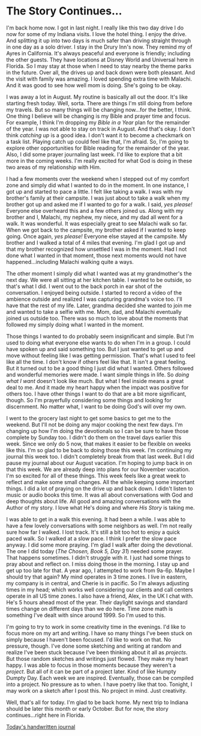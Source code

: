# The Story Continues...

I'm back home now. I got in last night. I really like this two day drive I do now for some of my Indiana visits. I love the hotel thing. I enjoy the drive. And splitting it up into two days is much safer than driving straight through in one day as a solo driver. I stay in the Drury Inn's now. They remind my of Ayres in California. It's always peaceful and everyone is friendly; including the other guests. They have locations at Disney World and Universal here in Florida. So I may stay at those when I need to stay nearby the theme parks in the future. Over all, the drives up and back down were both pleasant. And the visit with family was amazing. I loved spending extra time with Malachi. And it was good to see how well mom is doing. She's going to be okay.

I was away a lot in August. My routine is basically all out the door. It's like starting fresh today. Well, sorta. There are things I'm still doing from before my travels. But so many things will be changing now...for the better, I think. One thing I believe will be changing is my Bible and prayer time and focus. For example, I think I'm dropping my *Bible in a Year* plan for the remainder of the year. I was not able to stay on track in August. And that's okay. I don't think *catching up* is a good idea. I don't want it to become a checkmark on a task list. Playing catch up could feel like that, I'm afraid. So, I'm going to explore other opportunities for Bible reading for the remainder of the year. Also, I did some prayer journaling last week. I'd like to explore that a bit more in the coming weeks. I'm really excited for what God is doing in these two areas of my relationship with Him.

I had a few moments over the weekend when I stepped out of my comfort zone and simply did what I wanted to do in the moment. In one instance, I got up and started to pace a little. I felt like taking a walk. I was with my brother's family at their campsite. I was just about to take a walk when my brother got up and asked me if I wanted to go for a walk. I said, *yes please!* Everyone else overheard this and a few others joined us. Along with my brother and I, Malachi, my nephew, my niece, and my dad all went for a walk. It was wonderful. It was especially great to see Malachi walk so far. When we got back to the campsite, my brother asked if I wanted to keep going. Once again, *yes please!* Everyone else stayed at the campsite. My brother and I walked a total of 4 miles that evening. I'm glad I got up and that my brother recognized how unsettled I was in the moment. Had I not done what I wanted in that moment, those next moments would not have happened...including Malachi walking quite a ways.

The other moment I simply did what I wanted was at my grandmother's the next day. We were all sitting at her kitchen table. I wanted to be outside, so that's what I did. I went out to the back porch in ear shot of the conversation. I enjoyed being outside. I started to record a video of the ambience outside and realized I was capturing grandma's voice too. I'll have that the rest of my life. Later, grandma decided she wanted to join me and wanted to take a selfie with me. Mom, dad, and Malachi eventually joined us outside too. There was so much to love about the moments that followed my simply doing what I wanted in the moment.

Those things I wanted to do probably seem insignificant and simple. But I'm used to doing what everyone else wants to do when I'm in a group. I could have spoken up and said something too. But I just wanted to get up and move without feeling like I was getting permission. That's what I used to feel like all the time. I don't know if others feel like that. It isn't a great feeling. But it turned out to be a good thing I just did what I wanted. Others followed and wonderful memories were made. I want simple things in life. So *doing what I want* doesn't look like much. But what I feel inside means a great deal to me. And it made my heart happy when the impact was positive for others too. I have other things I want to do that are a bit more significant, though. So I'm prayerfully considering some things and looking for discernment. No matter what, I want to be doing God's will over my own.

I went to the grocery last night to get some basics to get me to the weekend. But I'll not be doing any major cooking the next few days. I'm changing up how I'm doing the devotionals so I can be sure to have those complete by Sunday too. I didn't do them on the travel days earlier this week. Since we only do 5 now, that makes it easier to be flexible on weeks like this. I'm so glad to be back to doing those this week. I'm continuing my journal this week too. I didn't completely break from that last week. But I did pause my journal about our August vacation. I'm hoping to jump back in on that this week. We are already deep into plans for our November vacation. I'm so excited for all of these things. This week feels like a great week to reflect and make some small changes. All the while keeping some important things. I did a lot of praying on the drive up and back down. I didn't listen to music or audio books this time. It was all about conversations with God and deep thoughts about life. All good and amazing conversations with the Author of my story. I love what He's doing and where *His Story* is taking me.

I was able to get in a walk this evening. It had been a while. I was able to have a few lovely conversations with some neighbors as well. I'm not really sure how far I walked. I lost track. It's still a bit too hot to enjoy a quick  paced walk. So I walked at a slow pace. I think I prefer the slow pace anyway. I did some more praying. I'm glad I walk after doing the devotional. The one I did today (*The Chosen, Book 5, Day 31*) needed some prayer. That happens sometimes. I didn't struggle with it. I just had some things to pray about and reflect on. I miss doing those in the morning. I stay up and get up too late for that. A year ago, I attempted to work from 9a-6p. Maybe I should try that again? My mind operates in 3 time zones. I live in eastern, my company is in central, and Cherie is in pacific. So I'm always adjusting times in my head; which works well considering our clients and call centers operate in all US time zones. I also have a friend, Alex, in the UK I chat with. He's 5 hours ahead most of the year. Their daylight savings and standard times change on different days than we do here. Time zone math is something I've dealt with since around 1999. So I'm used to this.

I'm going to try to work in some creativity time in the evenings. I'd like to focus more on my art and writing. I have so many things I've been stuck on simply because I haven't been focused. I'd like to work on that. No pressure, though. I've done some sketching and writing at random and realize I've been stuck because I've been thinking about it all as *projects*. But those random sketches and writings just flowed. They make my heart happy. I was able to focus in those moments because they weren't a *project*. But all of it can be part of a project later. Kind of like Humpty Dumpty Day. Each week we are inspired. Eventually, those can be compiled into a project. No pressure as to when. I have poetry like that too. Tonight, I may work on a sketch after I post this. No project in mind. Just creativity.

Well, that's all for today. I'm glad to be back home. My next trip to Indiana should be later this month or early October. But for now, the story continues...right here in Florida.

[Today's handwritten journal](/media/blog/2025/09/20250903.pdf)